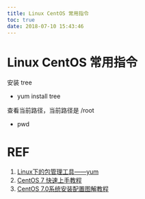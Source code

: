 ```yaml
---
title: Linux CentOS 常用指令
toc: true
date: 2018-07-10 15:43:46
---
```

# Linux CentOS 常用指令

安装 tree


  * yum install tree


查看当前路径，当前路径是 /root


  * pwd






# REF

1. [Linux下的包管理工具——yum](https://www.jianshu.com/p/19408c427825)
2. [CentOS 7 快速上手教程](https://ken.io/serie/centos7-quickstart)
3. [CentOS 7.0系统安装配置图解教程](https://www.osyunwei.com/archives/7829.html)
